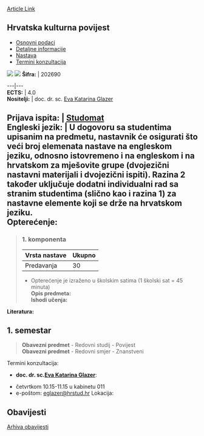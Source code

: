 [Article Link](https://www.fhs.hr/predmet/hkp)

## Hrvatska kulturna povijest
  * [Osnovni podaci](https://www.fhs.hr/predmet/hkp#v1id-523751_218178_1_0 "Osnovni podaci")
  * [Detaljne informacije](https://www.fhs.hr/predmet/hkp#v1id-523751_218178_1_1 "Detaljne informacije")
  * [Nastava](https://www.fhs.hr/predmet/hkp#v1id-523751_218178_1_2 "Nastava")
  * [Termini konzultacija](https://www.fhs.hr/predmet/hkp#v1id-523751_218178_1_3 "Termini konzultacija")


[![](https://www.fhs.hr/img/flags/gif/hr.gif)](https://www.fhs.hr/predmet/hkp) [![](https://www.fhs.hr/img/flags/gif/gb.gif)](https://www.fhs.hr/en/course/cch)
**Šifra:** |  202690  
  
---|---  
**ECTS:** |  4.0   
**Nositelji:** |  doc. dr. sc. [Eva Katarina Glazer](https://www.fhs.hr/djelatnik/eva_katarina.glazer)   
  
**Prijava ispita:** |  [Studomat](http://www.isvu.hr/studomat)  
**Engleski jezik:** |  U dogovoru sa studentima upisanim na predmetu, nastavnik će osigurati što veći broj elemenata nastave na engleskom jeziku, odnosno istovremeno i na engleskom i na hrvatskom za mješovite grupe (dvojezični nastavni materijali i dvojezični ispiti). Razina 2 također uključuje dodatni individualni rad sa stranim studentima (slično kao i razina 1) za nastavne elemente koji se drže na hrvatskom jeziku.   
**Opterećenje:**  
---  
> ### 1. komponenta
> | Vrsta nastave | Ukupno  
> ---|---  
> Predavanja | 30  
> * Opterećenje je izraženo u školskim satima (1 školski sat = 45 minuta)   
**Opis predmeta:**  
> **Ishodi učenja:**  

  
**Literatura:**  

  
**1. semestar**  
---  
> **Obavezni predmet** - Redovni studij - Povijest  
>  **Obavezni predmet** - Redovni smjer - Znanstveni  
>   
Termini konzultacija: 
  * **doc. dr. sc.[Eva Katarina Glazer](https://www.fhs.hr/djelatnik/eva_katarina.glazer)**: 
- četvrtkom 10.15-11.15 u kabinetu 011
- e-poštom: eglazer@hrstud.hr
Lokacija: 


## Obavijesti
[Arhiva obavijesti](https://www.fhs.hr/predmet/hkp?@=218ct#news_116738 "Arhiva obavijesti")
